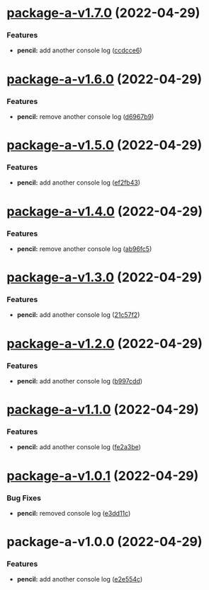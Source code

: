 # [package-a-v1.7.0](https://github.com/asos-albinotonnina/tech-develop-monorepo-versioning/compare/package-a-v1.6.0...package-a-v1.7.0) (2022-04-29)


### Features

* **pencil:** add another console log ([ccdcce6](https://github.com/asos-albinotonnina/tech-develop-monorepo-versioning/commit/ccdcce60ae058fc9b11fe25ace2d25617a3d5a4f))

# [package-a-v1.6.0](https://github.com/asos-albinotonnina/tech-develop-monorepo-versioning/compare/package-a-v1.5.0...package-a-v1.6.0) (2022-04-29)


### Features

* **pencil:** remove another console log ([d6967b9](https://github.com/asos-albinotonnina/tech-develop-monorepo-versioning/commit/d6967b90d9584d5a0986401cdcb31b36a3cc62e1))

# [package-a-v1.5.0](https://github.com/asos-albinotonnina/tech-develop-monorepo-versioning/compare/package-a-v1.4.0...package-a-v1.5.0) (2022-04-29)


### Features

* **pencil:** add another console log ([ef2fb43](https://github.com/asos-albinotonnina/tech-develop-monorepo-versioning/commit/ef2fb43c242bb5c85136750d04d1403739ad3f08))

# [package-a-v1.4.0](https://github.com/asos-albinotonnina/tech-develop-monorepo-versioning/compare/package-a-v1.3.0...package-a-v1.4.0) (2022-04-29)


### Features

* **pencil:** remove another console log ([ab96fc5](https://github.com/asos-albinotonnina/tech-develop-monorepo-versioning/commit/ab96fc56a91cf7b755c0df01dc638027073bbc34))

# [package-a-v1.3.0](https://github.com/asos-albinotonnina/tech-develop-monorepo-versioning/compare/package-a-v1.2.0...package-a-v1.3.0) (2022-04-29)


### Features

* **pencil:** add another console log ([21c57f2](https://github.com/asos-albinotonnina/tech-develop-monorepo-versioning/commit/21c57f236b5e26972611f995ed46ecfbd21b3706))

# [package-a-v1.2.0](https://github.com/asos-albinotonnina/tech-develop-monorepo-versioning/compare/package-a-v1.1.0...package-a-v1.2.0) (2022-04-29)


### Features

* **pencil:** add another console log ([b997cdd](https://github.com/asos-albinotonnina/tech-develop-monorepo-versioning/commit/b997cdd8e12c8644b9f8dcb3606e7f5d322fc8cd))

# [package-a-v1.1.0](https://github.com/asos-albinotonnina/tech-develop-monorepo-versioning/compare/package-a-v1.0.1...package-a-v1.1.0) (2022-04-29)


### Features

* **pencil:** add another console log ([fe2a3be](https://github.com/asos-albinotonnina/tech-develop-monorepo-versioning/commit/fe2a3be7941b83b2ce9fbdb01ea8d20465b0cec9))

# [package-a-v1.0.1](https://github.com/asos-albinotonnina/tech-develop-monorepo-versioning/compare/package-a-v1.0.0...package-a-v1.0.1) (2022-04-29)


### Bug Fixes

* **pencil:** removed console log ([e3dd11c](https://github.com/asos-albinotonnina/tech-develop-monorepo-versioning/commit/e3dd11cc9305da586ab2f85ac8f1c59d4578f073))

# package-a-v1.0.0 (2022-04-29)


### Features

* **pencil:** add another console log ([e2e554c](https://github.com/asos-albinotonnina/tech-develop-monorepo-versioning/commit/e2e554c3b6e7a81aca13f31ed13b30f4e2fc78fa))
